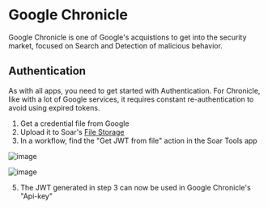 # Google Chronicle
Google Chronicle is one of Google's acquistions to get into the security market, focused on Search and Detection of malicious behavior.

## Authentication
As with all apps, you need to get started with Authentication. For Chronicle, like with a lot of Google services, it requires constant re-authentication to avoid using expired tokens.

1. Get a credential file from Google
2. Upload it to Soar's [File Storage](https://soarr.io/admin?tab=files)
3. In a workflow, find the "Get JWT from file" action in the Soar Tools app

![image](https://user-images.githubusercontent.com/5719530/185631449-c5923b8d-716e-4bdb-8c46-e7cadaa185d3.png)

![image](https://user-images.githubusercontent.com/5719530/185632059-3ea39d9e-69cb-4121-9a6c-8a8f2fd9faa0.png)

5. The JWT generated in step 3 can now be used in Google Chronicle's "Api-key" 
